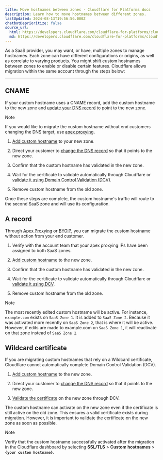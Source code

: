 ```yaml
---
title: Move hostnames between zones · Cloudflare for Platforms docs
description: Learn how to move hostnames between different zones.
lastUpdated: 2024-08-13T19:56:56.000Z
chatbotDeprioritize: false
source_url:
  html: https://developers.cloudflare.com/cloudflare-for-platforms/cloudflare-for-saas/domain-support/migrating-custom-hostnames/
  md: https://developers.cloudflare.com/cloudflare-for-platforms/cloudflare-for-saas/domain-support/migrating-custom-hostnames/index.md
---
```


As a SaaS provider, you may want, or have, multiple zones to manage hostnames. Each zone can have different configurations or origins, as well as correlate to varying products. You might shift custom hostnames between zones to enable or disable certain features. Cloudflare allows migration within the same account through the steps below:

***

## CNAME

If your custom hostname uses a CNAME record, add the custom hostname to the new zone and [update your DNS record](https://developers.cloudflare.com/dns/manage-dns-records/how-to/create-dns-records/#edit-dns-records) to point to the new zone.

Note

If you would like to migrate the custom hostname without end customers changing the DNS target, use [apex proxying](https://developers.cloudflare.com/cloudflare-for-platforms/cloudflare-for-saas/start/advanced-settings/apex-proxying/).

1. [Add custom hostname](https://developers.cloudflare.com/cloudflare-for-platforms/cloudflare-for-saas/start/getting-started/) to your new zone.

2. Direct your customer to [change the DNS record](https://developers.cloudflare.com/dns/manage-dns-records/how-to/create-dns-records/#edit-dns-records) so that it points to the new zone.

3. Confirm that the custom hostname has validated in the new zone.

4. Wait for the certificate to validate automatically through Cloudflare or [validate it using Domain Control Validation (DCV)](https://developers.cloudflare.com/ssl/edge-certificates/changing-dcv-method/methods/#perform-dcv).

5. Remove custom hostname from the old zone.

Once these steps are complete, the custom hostname's traffic will route to the second SaaS zone and will use its configuration.

## A record

Through [Apex Proxying](https://developers.cloudflare.com/cloudflare-for-platforms/cloudflare-for-saas/start/advanced-settings/apex-proxying/) or [BYOIP](https://developers.cloudflare.com/byoip/), you can migrate the custom hostname without action from your end customer.

1. Verify with the account team that your apex proxying IPs have been assigned to both SaaS zones.

2. [Add custom hostname](https://developers.cloudflare.com/cloudflare-for-platforms/cloudflare-for-saas/start/getting-started/) to the new zone.

3. Confirm that the custom hostname has validated in the new zone.

4. Wait for the certificate to validate automatically through Cloudflare or [validate it using DCV](https://developers.cloudflare.com/ssl/edge-certificates/changing-dcv-method/methods/#perform-dcv).

5. Remove custom hostname from the old zone.

Note

The most recently edited custom hostname will be active. For instance, `example.com` exists on `SaaS Zone 1`. It is added to `SaaS Zone 2`. Because it was activated more recently on `SaaS Zone 2`, that is where it will be active. However, if edits are made to example.com on `SaaS Zone 1`, it will reactivate on that zone instead of `SaaS Zone 2`.

## Wildcard certificate

If you are migrating custom hostnames that rely on a Wildcard certificate, Cloudflare cannot automatically complete Domain Control Validation (DCV).

1. [Add custom hostname](https://developers.cloudflare.com/cloudflare-for-platforms/cloudflare-for-saas/start/getting-started/) to the new zone.

2. Direct your customer to [change the DNS record](https://developers.cloudflare.com/dns/manage-dns-records/how-to/create-dns-records/#edit-dns-records) so that it points to the new zone.

3. [Validate the certificate](https://developers.cloudflare.com/ssl/edge-certificates/changing-dcv-method/methods/#perform-dcv) on the new zone through DCV.

The custom hostname can activate on the new zone even if the certificate is still active on the old zone. This ensures a valid certificate exists during migration. However, it is important to validate the certificate on the new zone as soon as possible.

Note

Verify that the custom hostname successfully activated after the migration in the Cloudflare dashboard by selecting **SSL/TLS** > **Custom hostnames** > **`{your custom hostname}`**.
